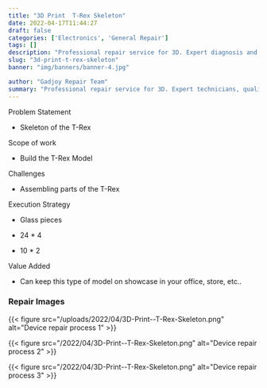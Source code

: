```yaml
---
title: "3D Print  T-Rex Skeleton"
date: 2022-04-17T11:44:27
draft: false
categories: ['Electronics', 'General Repair']
tags: []
description: "Professional repair service for 3D. Expert diagnosis and quality repairs in Bangalore."
slug: "3d-print-t-rex-skeleton"
banner: "img/banners/banner-4.jpg"

author: "Gadjoy Repair Team"
summary: "Professional repair service for 3D. Expert technicians, quality parts, warranty included."
---
```


Problem Statement 

- Skeleton of the T-Rex

Scope of work 

- Build the T-Rex Model

Challenges 

- Assembling parts of the T-Rex

Execution Strategy 

- Glass pieces 

- 24 * 4 

- 10 * 2

Value Added 

- Can keep this type of model on showcase in your office, store, etc..

### Repair Images

{{< figure src="/uploads/2022/04/3D-Print--T-Rex-Skeleton.png" alt="Device repair process 1" >}}

{{< figure src="/2022/04/3D-Print--T-Rex-Skeleton.png" alt="Device repair process 2" >}}

{{< figure src="/2022/04/3D-Print--T-Rex-Skeleton.png" alt="Device repair process 3" >}}

